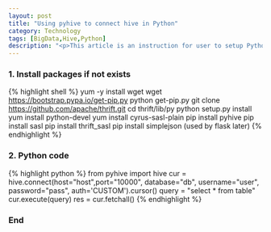 ```yaml
---
layout: post
title: "Using pyhive to connect hive in Python"
category: Technology
tags: [BigData,Hive,Python]
description: "<p>This article is an instruction for user to setup Python environment to connect hive using pyhive.</p>"
---
```


### 1. Install packages if not exists

{% highlight shell %}
yum -y install wget
wget https://bootstrap.pypa.io/get-pip.py
python get-pip.py
git clone https://github.com/apache/thrift.git
cd thrift/lib/py
python setup.py install
yum install python-devel
yum install cyrus-sasl-plain
pip install pyhive
pip install sasl
pip install thrift_sasl
pip install simplejson (used by flask later)
{% endhighlight %}

### 2. Python code

{% highlight python %}
from pyhive import hive
cur = hive.connect(host="host",port="10000", database="db", username="user", password="pass", auth='CUSTOM').cursor()
query = "select * from table"
cur.execute(query)
res = cur.fetchall()
{% endhighlight %}

### End
